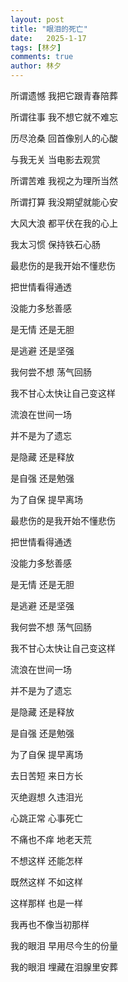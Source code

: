 ```yaml
---
layout: post
title: "眼泪的死亡"
date:   2025-1-17
tags: [林夕]
comments: true
author: 林夕
---
```


所谓遗憾 我把它跟青春陪葬

所谓往事 我不想它就不难忘

历尽沧桑 回首像别人的心酸

与我无关 当电影去观赏

所谓苦难 我视之为理所当然

所谓打算 我没期望就能心安

大风大浪 都平伏在我的心上

我太习惯 保持铁石心肠

最悲伤的是我开始不懂悲伤

把世情看得通透

没能力多愁善感

是无情 还是无胆

是逃避 还是坚强

我何尝不想 荡气回肠

我不甘心太快让自己变这样

流浪在世间一场

并不是为了遗忘

是隐藏 还是释放

是自强 还是勉强

为了自保 提早离场

最悲伤的是我开始不懂悲伤

把世情看得通透

没能力多愁善感

是无情 还是无胆

是逃避 还是坚强

我何尝不想 荡气回肠

我不甘心太快让自己变这样

流浪在世间一场

并不是为了遗忘

是隐藏 还是释放

是自强 还是勉强

为了自保 提早离场

去日苦短 来日方长

灭绝遐想 久违泪光

心跳正常 心事死亡

不痛也不痒 地老天荒

不想这样 还能怎样

既然这样 不如这样

这样那样 也是一样

我再也不像当初那样

我的眼泪 早用尽今生的份量

我的眼泪 埋藏在泪腺里安葬
